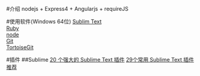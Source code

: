 #介绍
nodejs + Express4 + Angularjs + requireJS

#使用软件(Windows 64位)
[Sublim Text](http://c758482.r82.cf2.rackcdn.com/Sublime%20Text%20Build%203083%20x64%20Setup.exe)<br>
[Ruby](http://dl.bintray.com/oneclick/rubyinstaller/rubyinstaller-2.2.3-x64.exe)<br>
[node](https://nodejs.org/dist/v4.2.2/node-v4.2.2-x64.msi)<br>
[Git](https://github.com/git-for-windows/git/releases/download/v2.6.3.windows.1/Git-2.6.3-64-bit.exe)<br>
[TortoiseGit](https://download.tortoisegit.org/tgit/1.8.16.0/TortoiseGit-1.8.16.0-64bit.msi)<br>


#插件
##Sublime
[20 个强大的 Sublime Text 插件](http://www.oschina.net/translate/20-powerful-sublimetext-plugins)
[29个常用 Sublime Text 插件推荐](http://www.jb51.net/softjc/178366.html)


